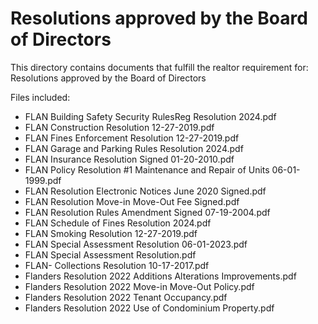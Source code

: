 # Resolutions approved by the Board of Directors

This directory contains documents that fulfill the realtor requirement for:
Resolutions approved by the Board of Directors

Files included:
- FLAN Building Safety Security RulesReg Resolution 2024.pdf
- FLAN Construction Resolution 12-27-2019.pdf
- FLAN Fines Enforcement Resolution 12-27-2019.pdf
- FLAN Garage and Parking Rules Resolution 2024.pdf
- FLAN Insurance Resolution Signed 01-20-2010.pdf
- FLAN Policy Resolution #1 Maintenance and Repair of Units 06-01-1999.pdf
- FLAN Resolution Electronic Notices June 2020 Signed.pdf
- FLAN Resolution Move-in Move-Out Fee Signed.pdf
- FLAN Resolution Rules Amendment Signed 07-19-2004.pdf
- FLAN Schedule of Fines Resolution 2024.pdf
- FLAN Smoking Resolution 12-27-2019.pdf
- FLAN Special Assessment Resolution 06-01-2023.pdf
- FLAN Special Assessment Resolution.pdf
- FLAN- Collections Resolution 10-17-2017.pdf
- Flanders Resolution 2022 Additions Alterations Improvements.pdf
- Flanders Resolution 2022 Move-in Move-Out Policy.pdf
- Flanders Resolution 2022 Tenant Occupancy.pdf
- Flanders Resolution 2022 Use of Condominium Property.pdf
